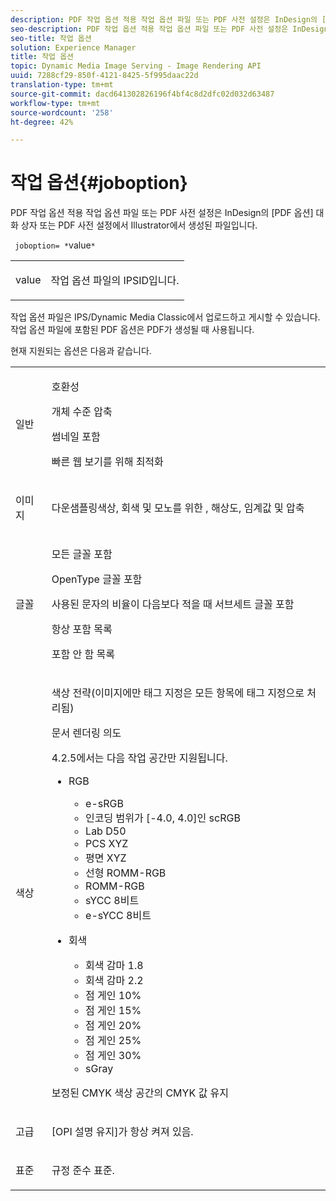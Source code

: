 ```yaml
---
description: PDF 작업 옵션 적용 작업 옵션 파일 또는 PDF 사전 설정은 InDesign의 [PDF 옵션] 대화 상자 또는 PDF 사전 설정에서 Illustrator에서 생성된 파일입니다.
seo-description: PDF 작업 옵션 적용 작업 옵션 파일 또는 PDF 사전 설정은 InDesign의 [PDF 옵션] 대화 상자 또는 PDF 사전 설정에서 Illustrator에서 생성된 파일입니다.
seo-title: 작업 옵션
solution: Experience Manager
title: 작업 옵션
topic: Dynamic Media Image Serving - Image Rendering API
uuid: 7288cf29-850f-4121-8425-5f995daac22d
translation-type: tm+mt
source-git-commit: dacd641302826196f4bf4c8d2dfc02d032d63487
workflow-type: tm+mt
source-wordcount: '258'
ht-degree: 42%

---
```



# 작업 옵션{#joboption}

PDF 작업 옵션 적용 작업 옵션 파일 또는 PDF 사전 설정은 InDesign의 [PDF 옵션] 대화 상자 또는 PDF 사전 설정에서 Illustrator에서 생성된 파일입니다.

` joboption= *`value`*`

<table id="simpletable_BA7B58BE0B0740298D45DDEBE7832D93"> 
 <tr class="strow"> 
  <td class="stentry"> <p><span class="codeph"> <span class="varname"> value</span></span> </p> </td> 
  <td class="stentry"> <p>작업 옵션 파일의 IPSID입니다. </p></td> 
 </tr> 
</table>

작업 옵션 파일은 IPS/Dynamic Media Classic에서 업로드하고 게시할 수 있습니다. 작업 옵션 파일에 포함된 PDF 옵션은 PDF가 생성될 때 사용됩니다.

현재 지원되는 옵션은 다음과 같습니다.

<table id="simpletable_7E0AE8A06AE54A02AF0107FBEDF73D61"> 
 <tr class="strow"> 
  <td class="stentry"> <p>일반 </p></td> 
  <td class="stentry"> <p> 호환성 </p> <p> 개체 수준 압축 </p> <p> 썸네일 포함 </p> <p> 빠른 웹 보기를 위해 최적화 </p> </td> 
 </tr> 
 <tr class="strow"> 
  <td class="stentry"> <p>이미지 </p></td> 
  <td class="stentry"> <p> 다운샘플링색상, 회색 및 모노를 위한 , 해상도, 임계값 및 압축 </p> </td> 
 </tr> 
 <tr class="strow"> 
  <td class="stentry"> <p>글꼴 </p></td> 
  <td class="stentry"> <p> 모든 글꼴 포함 </p> <p> OpenType 글꼴 포함 </p> <p> 사용된 문자의 비율이 다음보다 적을 때 서브세트 글꼴 포함 </p> <p> 항상 포함 목록 </p> <p> 포함 안 함 목록 </p> </td> 
 </tr> 
 <tr class="strow"> 
  <td class="stentry"> <p>색상 </p></td> 
  <td class="stentry"> <p> 색상 전략(이미지에만 태그 지정은 모든 항목에 태그 지정으로 처리됨) </p> <p> 문서 렌더링 의도 </p> <p> 4.2.5에서는 다음 작업 공간만 지원됩니다. </p> <p> 
    <ul id="ul_3F3EFDFB6A3340978AE31DEDF0FDA2C8"> 
     <li id="li_17A9FA99D6CA4C5182E383A85F0E3C90"> RGB <p> 
       <ul id="ul_1DD0C264DA1248319E751ADD18140C6D"> 
        <li id="li_B91B4D0C1D80442EB8690933AFA1F093"> e-sRGB </li> 
        <li id="li_D7F8C500DF5E4CBC8FFA4FEFB8E4E036"> 인코딩 범위가 [-4.0, 4.0]인 scRGB </li> 
        <li id="li_942CD69732984E16A71C2F75EC5B5245"> Lab D50 </li> 
        <li id="li_7063B9E98D1E4946AC8F0EF7BC988806"> PCS XYZ </li> 
        <li id="li_5809447576B147B68630C4B7EC2E7870"> 평면 XYZ </li> 
        <li id="li_3B5DA42A04124A6BAA12343AFC19F620">선형 ROMM-RGB </li> 
        <li id="li_DEC3028FA9C34176B761D12B7179B44F">ROMM-RGB </li> 
        <li id="li_3E7E7C4A680C4E3EADE0A26048ECF1F4"> sYCC 8비트 </li> 
        <li id="li_16A615C9A74D443AB3C63B3FE3AB5443"> e-sYCC 8비트 </li> 
       </ul> </p> </li> 
     <li id="li_AFA6D4D8C0624AA495E2EB2F0F0C7F7B">회색 <p> 
       <ul id="ul_945389DD426F44C09EB9C7F23933CB77"> 
        <li id="li_DB0AE3DFFC184480BB91666FF1BB4776">회색 감마 1.8 </li> 
        <li id="li_755C556ED94740D1BD30EBE67018E074">회색 감마 2.2 </li> 
        <li id="li_67437440AFB54B7686333A55233AA87F">점 게인 10% </li> 
        <li id="li_0D6CA6004EC84048B5F2198406F4F343">점 게인 15% </li> 
        <li id="li_1AFD11C23AB147978559D8F00BFB3142">점 게인 20% </li> 
        <li id="li_6CD5ACEF6B0B49E8BACA8264FE0E9C44"> 점 게인 25% </li> 
        <li id="li_AB5F1FA7111041BD82353E02A284A546">점 게인 30% </li> 
        <li id="li_7433278AE8054AD28BD38A0A6E4EF7EF"> sGray </li> 
       </ul> </p> </li> 
    </ul> </p> <p> 보정된 CMYK 색상 공간의 CMYK 값 유지 </p> </td> 
 </tr> 
 <tr class="strow"> 
  <td class="stentry"> <p>고급 </p></td> 
  <td class="stentry"> <p>[OPI 설명 유지]가 항상 켜져 있음. </p></td> 
 </tr> 
 <tr class="strow"> 
  <td class="stentry"> <p>표준 </p></td> 
  <td class="stentry"> <p>규정 준수 표준. </p></td> 
 </tr> 
</table>


